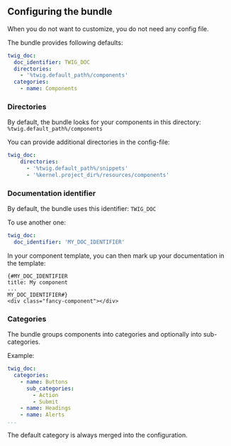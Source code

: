 ## Configuring the bundle

When you do not want to customize, you do not need any config file. 

The bundle provides following defaults:

```yaml
twig_doc:
  doc_identifier: TWIG_DOC
  directories:
    - '%twig.default_path%/components'
  categories:
    - name: Components
```

### Directories

By default, the bundle looks for your components in this directory: `%twig.default_path%/components`

You can provide additional directories in the config-file:

```yaml
twig_doc:
    directories:
      - '%twig.default_path%/snippets'
      - '%kernel.project_dir%/resources/components'
```

### Documentation identifier

By default, the bundle uses this identifier: `TWIG_DOC`

To use another one:

```yaml
twig_doc:
  doc_identifier: 'MY_DOC_IDENTIFIER'
```

In your component template, you can then mark up your documentation in the template:

```twig
{#MY_DOC_IDENTIFIER
title: My component
...
MY_DOC_IDENTIFIER#}
<div class="fancy-component"></div>
```

### Categories

The bundle groups components into categories and optionally into sub-categories.

Example:

```yaml
twig_doc:
  categories:
    - name: Buttons
      sub_categories:
        - Action
        - Submit
    - name: Headings
    - name: Alerts
...
```

The default category is always merged into the configuration.
